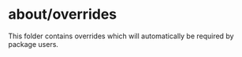 # about/overrides

This folder contains overrides which will automatically be required by package users.
